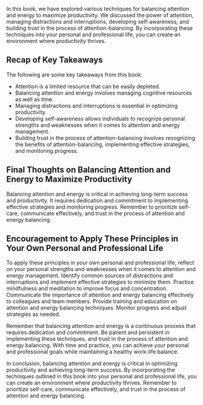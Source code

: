 
In this book, we have explored various techniques for balancing attention and energy to maximize productivity. We discussed the power of attention, managing distractions and interruptions, developing self-awareness, and building trust in the process of attention-balancing. By incorporating these techniques into your personal and professional life, you can create an environment where productivity thrives.

Recap of Key Takeaways
----------------------

The following are some key takeaways from this book:

* Attention is a limited resource that can be easily depleted.
* Balancing attention and energy involves managing cognitive resources as well as time.
* Managing distractions and interruptions is essential in optimizing productivity.
* Developing self-awareness allows individuals to recognize personal strengths and weaknesses when it comes to attention and energy management.
* Building trust in the process of attention-balancing involves recognizing the benefits of attention-balancing, implementing effective strategies, and monitoring progress.

Final Thoughts on Balancing Attention and Energy to Maximize Productivity
-------------------------------------------------------------------------

Balancing attention and energy is critical in achieving long-term success and productivity. It requires dedication and commitment to implementing effective strategies and monitoring progress. Remember to prioritize self-care, communicate effectively, and trust in the process of attention and energy balancing.

Encouragement to Apply These Principles in Your Own Personal and Professional Life
----------------------------------------------------------------------------------

To apply these principles in your own personal and professional life, reflect on your personal strengths and weaknesses when it comes to attention and energy management. Identify common sources of distractions and interruptions and implement effective strategies to minimize them. Practice mindfulness and meditation to improve focus and concentration. Communicate the importance of attention and energy balancing effectively to colleagues and team members. Provide training and education on attention and energy balancing techniques. Monitor progress and adjust strategies as needed.

Remember that balancing attention and energy is a continuous process that requires dedication and commitment. Be patient and persistent in implementing these techniques, and trust in the process of attention and energy balancing. With time and practice, you can achieve your personal and professional goals while maintaining a healthy work-life balance.

In conclusion, balancing attention and energy is critical in optimizing productivity and achieving long-term success. By incorporating the techniques outlined in this book into your personal and professional life, you can create an environment where productivity thrives. Remember to prioritize self-care, communicate effectively, and trust in the process of attention and energy balancing.

